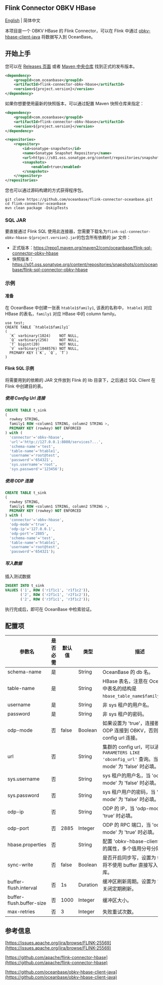 ## Flink Connector OBKV HBase

[English](flink-connector-obkv-hbase.md) | 简体中文

本项目是一个 OBKV HBase 的 Flink Connector，可以在 Flink 中通过 [obkv-hbase-client-java](https://github.com/oceanbase/obkv-hbase-client-java) 将数据写入到 OceanBase。

## 开始上手

您可以在 [Releases 页面](https://github.com/oceanbase/flink-connector-oceanbase/releases) 或者 [Maven 中央仓库](https://central.sonatype.com/artifact/com.oceanbase/flink-connector-obkv-hbase) 找到正式的发布版本。

```xml
<dependency>
    <groupId>com.oceanbase</groupId>
    <artifactId>flink-connector-obkv-hbase</artifactId>
    <version>${project.version}</version>
</dependency>
```

如果你想要使用最新的快照版本，可以通过配置 Maven 快照仓库来指定：

```xml
<dependency>
    <groupId>com.oceanbase</groupId>
    <artifactId>flink-connector-obkv-hbase</artifactId>
    <version>${project.version}</version>
</dependency>

<repositories>
    <repository>
        <id>sonatype-snapshots</id>
        <name>Sonatype Snapshot Repository</name>
        <url>https://s01.oss.sonatype.org/content/repositories/snapshots/</url>
        <snapshots>
            <enabled>true</enabled>
        </snapshots>
    </repository>
</repositories>
```

您也可以通过源码构建的方式获得程序包。

```shell
git clone https://github.com/oceanbase/flink-connector-oceanbase.git
cd flink-connector-oceanbase
mvn clean package -DskipTests
```

### SQL JAR

要直接通过 Flink SQL 使用此连接器，您需要下载名为`flink-sql-connector-obkv-hbase-${project.version}.jar`的包含所有依赖的 jar 文件：

- 正式版本：https://repo1.maven.org/maven2/com/oceanbase/flink-sql-connector-obkv-hbase
- 快照版本：https://s01.oss.sonatype.org/content/repositories/snapshots/com/oceanbase/flink-sql-connector-obkv-hbase

### 示例

#### 准备

在 OceanBase 中创建一张表 `htable1$family1`, 该表的名称中， `htable1` 对应 HBase 的表名，`family1` 对应 HBase 中的 column family。

```mysql
use test;
CREATE TABLE `htable1$family1`
(
  `K` varbinary(1024)    NOT NULL,
  `Q` varbinary(256)     NOT NULL,
  `T` bigint(20)         NOT NULL,
  `V` varbinary(1048576) NOT NULL,
  PRIMARY KEY (`K`, `Q`, `T`)
)
```

#### Flink SQL 示例

将需要用到的依赖的 JAR 文件放到 Flink 的 lib 目录下，之后通过 SQL Client 在 Flink 中创建目的表。

##### 使用 Config Url 连接

```sql
CREATE TABLE t_sink
(
  rowkey STRING,
  family1 ROW <column1 STRING, column2 STRING >,
  PRIMARY KEY (rowkey) NOT ENFORCED
) with (
  'connector'='obkv-hbase',
  'url'='http://127.0.0.1:8080/services?...',
  'schema-name'='test',
  'table-name'='htable1',
  'username'='root@test',
  'password'='654321',
  'sys.username'='root',
  'sys.password'='123456');
```

##### 使用 ODP 连接

```sql
CREATE TABLE t_sink
(
  rowkey STRING,
  family1 ROW <column1 STRING, column2 STRING >,
  PRIMARY KEY (rowkey) NOT ENFORCED
) with (
  'connector'='obkv-hbase',
  'odp-mode'='true',
  'odp-ip'='127.0.0.1',
  'odp-port'='2885',
  'schema-name'='test',
  'table-name'='htable1',
  'username'='root@test',
  'password'='654321');
```

##### 写入数据

插入测试数据

```sql
INSERT INTO t_sink
VALUES ('1', ROW ('r1f1c1', 'r1f1c2')),
       ('2', ROW ('r2f1c1', 'r2f1c2')),
       ('2', ROW ('r3f1c1', 'r3f1c2'));
```

执行完成后，即可在 OceanBase 中检索验证。

## 配置项

|           参数名            | 是否必需 |  默认值  |    类型    |                                                 描述                                                  |
|--------------------------|------|-------|----------|-----------------------------------------------------------------------------------------------------|
| schema-name              | 是    |       | String   | OceanBase 的 db 名。                                                                                   |
| table-name               | 是    |       | String   | HBase 表名，注意在 OceanBase 中表名的结构是 <code>hbase_table_name$family_name</code>。                           |
| username                 | 是    |       | String   | 非 sys 租户的用户名。                                                                                       |
| password                 | 是    |       | String   | 非 sys 租户的密码。                                                                                        |
| odp-mode                 | 否    | false | Boolean  | 如果设置为 'true'，连接器将通过 ODP 连接到 OBKV，否则通过 config url 连接。                                                |
| url                      | 否    |       | String   | 集群的 config url，可以通过 <code>SHOW PARAMETERS LIKE 'obconfig_url'</code> 查询。当 'odp-mode' 为 'false' 时必填。 |
| sys.username             | 否    |       | String   | sys 租户的用户名，当 'odp-mode' 为 'false' 时必填。                                                              |
| sys.password             | 否    |       | String   | sys 租户用户的密码，当 'odp-mode' 为 'false' 时必填。                                                             |
| odp-ip                   | 否    |       | String   | ODP 的 IP，当 'odp-mode' 为 'true' 时必填。                                                                 |
| odp-port                 | 否    | 2885  | Integer  | ODP 的 RPC 端口，当 'odp-mode' 为 'true' 时必填。                                                             |
| hbase.properties         | 否    |       | String   | 配置 'obkv-hbase-client-java' 的属性，多个值用分号分隔。                                                           |
| sync-write               | 否    | false | Boolean  | 是否开启同步写，设置为 true 时将不使用 buffer 直接写入数据库。                                                              |
| buffer-flush.interval    | 否    | 1s    | Duration | 缓冲区刷新周期。设置为 '0' 时将关闭定期刷新。                                                                           |
| buffer-flush.buffer-size | 否    | 1000  | Integer  | 缓冲区大小。                                                                                              |
| max-retries              | 否    | 3     | Integer  | 失败重试次数。                                                                                             |

## 参考信息

[https://issues.apache.org/jira/browse/FLINK-25569](https://issues.apache.org/jira/browse/FLINK-25569)

[https://github.com/apache/flink-connector-hbase](https://github.com/apache/flink-connector-hbase)

[https://github.com/oceanbase/obkv-hbase-client-java](https://github.com/oceanbase/obkv-hbase-client-java)

